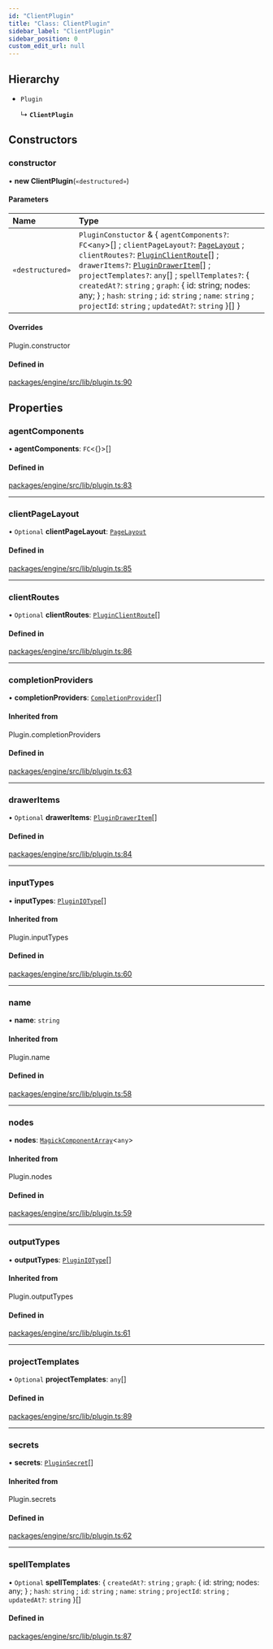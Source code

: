 ```yaml
---
id: "ClientPlugin"
title: "Class: ClientPlugin"
sidebar_label: "ClientPlugin"
sidebar_position: 0
custom_edit_url: null
---
```


## Hierarchy

- `Plugin`

  ↳ **`ClientPlugin`**

## Constructors

### constructor

• **new ClientPlugin**(`«destructured»`)

#### Parameters

| Name | Type |
| :------ | :------ |
| `«destructured»` | `PluginConstuctor` & { `agentComponents?`: `FC`<`any`\>[] ; `clientPageLayout?`: [`PageLayout`](../#pagelayout) ; `clientRoutes?`: [`PluginClientRoute`](../#pluginclientroute)[] ; `drawerItems?`: [`PluginDrawerItem`](../#plugindraweritem)[] ; `projectTemplates?`: `any`[] ; `spellTemplates?`: { `createdAt?`: `string` ; `graph`: { id: string; nodes: any; } ; `hash`: `string` ; `id`: `string` ; `name`: `string` ; `projectId`: `string` ; `updatedAt?`: `string`  }[]  } |

#### Overrides

Plugin.constructor

#### Defined in

[packages/engine/src/lib/plugin.ts:90](https://github.com/Oneirocom/MagickML/blob/c2f9e060/packages/engine/src/lib/plugin.ts#L90)

## Properties

### agentComponents

• **agentComponents**: `FC`<{}\>[]

#### Defined in

[packages/engine/src/lib/plugin.ts:83](https://github.com/Oneirocom/MagickML/blob/c2f9e060/packages/engine/src/lib/plugin.ts#L83)

___

### clientPageLayout

• `Optional` **clientPageLayout**: [`PageLayout`](../#pagelayout)

#### Defined in

[packages/engine/src/lib/plugin.ts:85](https://github.com/Oneirocom/MagickML/blob/c2f9e060/packages/engine/src/lib/plugin.ts#L85)

___

### clientRoutes

• `Optional` **clientRoutes**: [`PluginClientRoute`](../#pluginclientroute)[]

#### Defined in

[packages/engine/src/lib/plugin.ts:86](https://github.com/Oneirocom/MagickML/blob/c2f9e060/packages/engine/src/lib/plugin.ts#L86)

___

### completionProviders

• **completionProviders**: [`CompletionProvider`](../#completionprovider)[]

#### Inherited from

Plugin.completionProviders

#### Defined in

[packages/engine/src/lib/plugin.ts:63](https://github.com/Oneirocom/MagickML/blob/c2f9e060/packages/engine/src/lib/plugin.ts#L63)

___

### drawerItems

• `Optional` **drawerItems**: [`PluginDrawerItem`](../#plugindraweritem)[]

#### Defined in

[packages/engine/src/lib/plugin.ts:84](https://github.com/Oneirocom/MagickML/blob/c2f9e060/packages/engine/src/lib/plugin.ts#L84)

___

### inputTypes

• **inputTypes**: [`PluginIOType`](../#pluginiotype)[]

#### Inherited from

Plugin.inputTypes

#### Defined in

[packages/engine/src/lib/plugin.ts:60](https://github.com/Oneirocom/MagickML/blob/c2f9e060/packages/engine/src/lib/plugin.ts#L60)

___

### name

• **name**: `string`

#### Inherited from

Plugin.name

#### Defined in

[packages/engine/src/lib/plugin.ts:58](https://github.com/Oneirocom/MagickML/blob/c2f9e060/packages/engine/src/lib/plugin.ts#L58)

___

### nodes

• **nodes**: [`MagickComponentArray`](../#magickcomponentarray)<`any`\>

#### Inherited from

Plugin.nodes

#### Defined in

[packages/engine/src/lib/plugin.ts:59](https://github.com/Oneirocom/MagickML/blob/c2f9e060/packages/engine/src/lib/plugin.ts#L59)

___

### outputTypes

• **outputTypes**: [`PluginIOType`](../#pluginiotype)[]

#### Inherited from

Plugin.outputTypes

#### Defined in

[packages/engine/src/lib/plugin.ts:61](https://github.com/Oneirocom/MagickML/blob/c2f9e060/packages/engine/src/lib/plugin.ts#L61)

___

### projectTemplates

• `Optional` **projectTemplates**: `any`[]

#### Defined in

[packages/engine/src/lib/plugin.ts:89](https://github.com/Oneirocom/MagickML/blob/c2f9e060/packages/engine/src/lib/plugin.ts#L89)

___

### secrets

• **secrets**: [`PluginSecret`](../#pluginsecret)[]

#### Inherited from

Plugin.secrets

#### Defined in

[packages/engine/src/lib/plugin.ts:62](https://github.com/Oneirocom/MagickML/blob/c2f9e060/packages/engine/src/lib/plugin.ts#L62)

___

### spellTemplates

• `Optional` **spellTemplates**: { `createdAt?`: `string` ; `graph`: { id: string; nodes: any; } ; `hash`: `string` ; `id`: `string` ; `name`: `string` ; `projectId`: `string` ; `updatedAt?`: `string`  }[]

#### Defined in

[packages/engine/src/lib/plugin.ts:87](https://github.com/Oneirocom/MagickML/blob/c2f9e060/packages/engine/src/lib/plugin.ts#L87)

